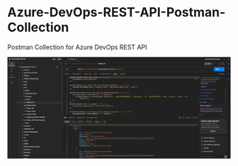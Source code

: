 # Azure-DevOps-REST-API-Postman-Collection
Postman Collection for Azure DevOps REST API

![Image of Postman](./images/postman.png)
